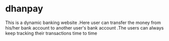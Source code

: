 # dhanpay
This is a  dynamic banking website .Here user can transfer the money from his/her bank account to another user's bank account .The users can always keep tracking their transactions time to time 
